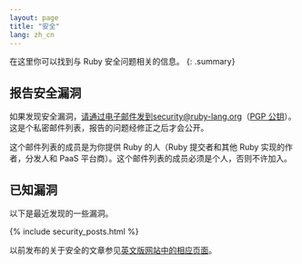 ```yaml
---
layout: page
title: "安全"
lang: zh_cn
---
```


在这里你可以找到与 Ruby 安全问题相关的信息。
{: .summary}

## 报告安全漏洞

如果发现安全漏洞，请通过电子邮件发到security@ruby-lang.org（[PGP 公钥](/security.asc)）。这是个私密邮件列表，报告的问题经修正之后才会公开。

这个邮件列表的成员是为你提供 Ruby 的人（Ruby 提交者和其他 Ruby 实现的作者，分发人和 PaaS 平台商）。这个邮件列表的成员必须是个人，否则不许加入。

## 已知漏洞

以下是最近发现的一些漏洞。

{% include security_posts.html %}

以前发布的关于安全的文章参见[英文版网站中的相应页面](/en/security/)。
